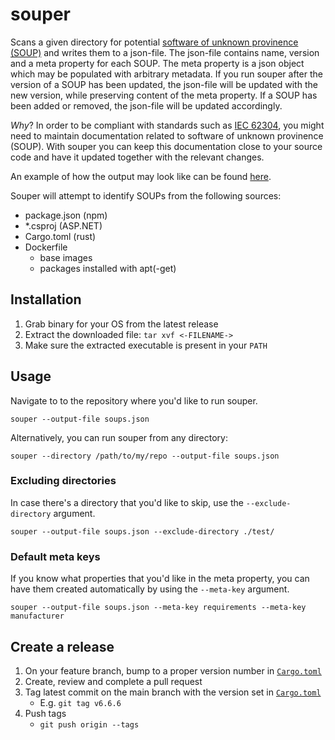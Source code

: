 # souper

Scans a given directory for potential [software of unknown provinence (SOUP)](https://en.wikipedia.org/wiki/Software_of_unknown_pedigree) and writes them to a json-file.
The json-file contains name, version and a meta property for each SOUP.
The meta property is a json object which may be populated with arbitrary metadata.
If you run souper after the version of a SOUP has been updated, the json-file will be updated with the new version, while preserving content of the meta property.
If a SOUP has been added or removed, the json-file will be updated accordingly.

*Why*? 
In order to be compliant with standards such as [IEC 62304](https://en.wikipedia.org/wiki/IEC_62304), you might need to maintain documentation related to software of unknown provinence (SOUP).
With souper you can keep this documentation close to your source code and have it updated together with the relevant changes.

An example of how the output may look like can be found [here](./soups.json).

Souper will attempt to identify SOUPs from the following sources:
 - package.json (npm)
 - *.csproj (ASP.NET)
 - Cargo.toml (rust)
 - Dockerfile
    - base images
    - packages installed with apt(-get)


## Installation

1. Grab binary for your OS from the latest release
2. Extract the downloaded file: `tar xvf <-FILENAME->`
3. Make sure the extracted executable is present in your `PATH`

## Usage

Navigate to to the repository where you'd like to run souper.

`souper --output-file soups.json`

Alternatively, you can run souper from any directory:

`souper --directory /path/to/my/repo --output-file soups.json`

### Excluding directories

In case there's a directory that you'd like to skip, use the `--exclude-directory` argument.

`souper --output-file soups.json --exclude-directory ./test/`

### Default meta keys

If you know what properties that you'd like in the meta property, you can have them created automatically by using the `--meta-key` argument.

`souper --output-file soups.json --meta-key requirements --meta-key manufacturer`

## Create a release

1. On your feature branch, bump to a proper version number in [`Cargo.toml`](./Cargo.toml)
2. Create, review and complete a pull request
3. Tag latest commit on the main branch with the version set in [`Cargo.toml`](./Cargo.toml)
    - E.g. `git tag v6.6.6`
4. Push tags
    - `git push origin --tags`
